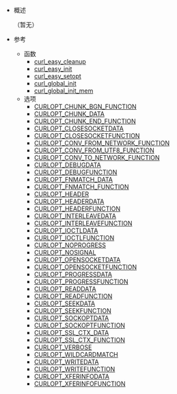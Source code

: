 * 概述

	（暂无）

* 参考
	* 函数 
		* [curl_easy_cleanup](source/reference/function/curl_easy_cleanup.md)
		* [curl_easy_init](source/reference/function/curl_easy_init.md)
		* [curl_easy_setopt](source/reference/function/curl_easy_setopt.md)
		* [curl_global_init](source/reference/function/curl_global_init.md)
		* [curl_global_init_mem](source/reference/function/curl_global_init_mem.md)
	* 选项
		* [CURLOPT_CHUNK_BGN_FUNCTION](source/reference/option/CURLOPT_CHUNK_BGN_FUNCTION.md)
		* [CURLOPT_CHUNK_DATA](source/reference/option/CURLOPT_CHUNK_DATA.md)
		* [CURLOPT_CHUNK_END_FUNCTION](source/reference/option/CURLOPT_CHUNK_END_FUNCTION.md)
		* [CURLOPT_CLOSESOCKETDATA](source/reference/option/CURLOPT_CLOSESOCKETDATA.md)
		* [CURLOPT_CLOSESOCKETFUNCTION](source/reference/option/CURLOPT_CLOSESOCKETFUNCTION.md)
		* [CURLOPT_CONV_FROM_NETWORK_FUNCTION](source/reference/option/CURLOPT_CONV_FROM_NETWORK_FUNCTION.md)
		* [CURLOPT_CONV_FROM_UTF8_FUNCTION](source/reference/option/CURLOPT_CONV_FROM_UTF8_FUNCTION.md)
		* [CURLOPT_CONV_TO_NETWORK_FUNCTION](source/reference/option/CURLOPT_CONV_TO_NETWORK_FUNCTION.md)
		* [CURLOPT_DEBUGDATA](source/reference/option/CURLOPT_DEBUGDATA.md)
		* [CURLOPT_DEBUGFUNCTION](source/reference/option/CURLOPT_DEBUGFUNCTION.md)
		* [CURLOPT_FNMATCH_DATA](source/reference/option/CURLOPT_FNMATCH_DATA.md)
		* [CURLOPT_FNMATCH_FUNCTION](source/reference/option/CURLOPT_FNMATCH_FUNCTION.md)
		* [CURLOPT_HEADER](source/reference/option/CURLOPT_HEADER.md)
		* [CURLOPT_HEADERDATA](source/reference/option/CURLOPT_HEADERDATA.md)
		* [CURLOPT_HEADERFUNCTION](source/reference/option/CURLOPT_HEADERFUNCTION.md)
		* [CURLOPT_INTERLEAVEDATA](source/reference/option/CURLOPT_INTERLEAVEDATA.md)
		* [CURLOPT_INTERLEAVEFUNCTION](source/reference/option/CURLOPT_INTERLEAVEFUNCTION.md)
		* [CURLOPT_IOCTLDATA](source/reference/option/CURLOPT_IOCTLDATA.md)
		* [CURLOPT_IOCTLFUNCTION](source/reference/option/CURLOPT_IOCTLFUNCTION.md)
		* [CURLOPT_NOPROGRESS](source/reference/option/CURLOPT_NOPROGRESS.md)
		* [CURLOPT_NOSIGNAL](source/reference/option/CURLOPT_NOSIGNAL.md)
		* [CURLOPT_OPENSOCKETDATA](source/reference/option/CURLOPT_OPENSOCKETDATA.md)
		* [CURLOPT_OPENSOCKETFUNCTION](source/reference/option/CURLOPT_OPENSOCKETFUNCTION.md)
		* [CURLOPT_PROGRESSDATA](source/reference/option/CURLOPT_PROGRESSDATA.md)
		* [CURLOPT_PROGRESSFUNCTION](source/reference/option/CURLOPT_PROGRESSFUNCTION.md)
		* [CURLOPT_READDATA](source/reference/option/CURLOPT_READDATA.md)
		* [CURLOPT_READFUNCTION](source/reference/option/CURLOPT_READFUNCTION.md)
		* [CURLOPT_SEEKDATA](source/reference/option/CURLOPT_SEEKDATA.md)
		* [CURLOPT_SEEKFUNCTION](source/reference/option/CURLOPT_SEEKFUNCTION.md)
		* [CURLOPT_SOCKOPTDATA](source/reference/option/CURLOPT_SOCKOPTDATA.md)
		* [CURLOPT_SOCKOPTFUNCTION](source/reference/option/CURLOPT_SOCKOPTFUNCTION.md)
		* [CURLOPT_SSL_CTX_DATA](source/reference/option/CURLOPT_SSL_CTX_DATA.md)
		* [CURLOPT_SSL_CTX_FUNCTION](source/reference/option/CURLOPT_SSL_CTX_FUNCTION.md)
		* [CURLOPT_VERBOSE](source/reference/option/CURLOPT_VERBOSE.md)
		* [CURLOPT_WILDCARDMATCH](source/reference/option/CURLOPT_WILDCARDMATCH.md)
		* [CURLOPT_WRITEDATA](source/reference/option/CURLOPT_WRITEDATA.md)
		* [CURLOPT_WRITEFUNCTION](source/reference/option/CURLOPT_WRITEFUNCTION.md)
		* [CURLOPT_XFERINFODATA](source/reference/option/CURLOPT_XFERINFODATA.md)
		* [CURLOPT_XFERINFOFUNCTION](source/reference/option/CURLOPT_XFERINFOFUNCTION.md)